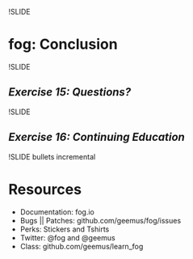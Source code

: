 !SLIDE
# fog: Conclusion

!SLIDE
## *Exercise 15: Questions?*

!SLIDE
## *Exercise 16: Continuing Education*

!SLIDE bullets incremental
# Resources

* Documentation: fog.io
* Bugs || Patches: github.com/geemus/fog/issues
* Perks: Stickers and Tshirts
* Twitter: @fog and @geemus
* Class: github.com/geemus/learn_fog
